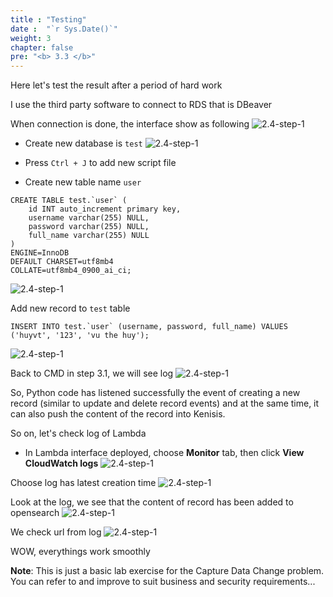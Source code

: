 ```yaml
---
title : "Testing"
date :  "`r Sys.Date()`" 
weight: 3
chapter: false
pre: "<b> 3.3 </b>"
---
```


Here let's test the result after a period of hard work

I use the third party software to connect to RDS that is DBeaver

When connection is done, the interface show as following
![2.4-step-1](../../../images/test-1.png)

- Create new database is `test`
![2.4-step-1](../../../images/test-2.png)

- Press `Ctrl + J` to add new script file
- Create new table name `user`
```
CREATE TABLE test.`user` (
	id INT auto_increment primary key,
	username varchar(255) NULL,
	password varchar(255) NULL,
	full_name varchar(255) NULL
)
ENGINE=InnoDB
DEFAULT CHARSET=utf8mb4
COLLATE=utf8mb4_0900_ai_ci;
```
![2.4-step-1](../../../images/test-3.png)

Add new record to `test` table
```
INSERT INTO test.`user` (username, password, full_name) VALUES ('huyvt', '123', 'vu the huy');
```
![2.4-step-1](../../../images/test-4.png)

Back to CMD in step 3.1, we will see log
![2.4-step-1](../../../images/test-6.png)

So, Python code has listened successfully the event of creating a new record (similar to update and delete record events) and at the same time, it can also push the content of the record into Kenisis.

So on, let's check log of Lambda
- In Lambda interface deployed, choose **Monitor** tab, then click **View CloudWatch logs**
![2.4-step-1](../../../images/test-5.png)

Choose log has latest creation time
![2.4-step-1](../../../images/test-7.png)

Look at the log, we see that the content of record has been added to opensearch 
![2.4-step-1](../../../images/test-8.png)

We check url from log
![2.4-step-1](../../../images/test-9.png)

WOW, everythings work smoothly

**Note**: This is just a basic lab exercise for the Capture Data Change problem. You can refer to and improve to suit business and security requirements...
